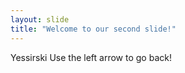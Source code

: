 ```yaml
---
layout: slide
title: "Welcome to our second slide!"
---
```

Yessirski
Use the left arrow to go back!
